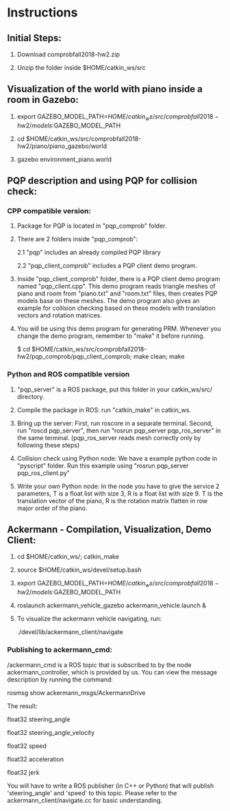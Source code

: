 # Instructions

## Initial Steps:

1. Download comprobfall2018-hw2.zip 

2. Unzip the folder inside $HOME/catkin_ws/src


## Visualization of the world with piano inside a room in Gazebo:

1. export GAZEBO_MODEL_PATH=$HOME/catkin_ws/src/comprobfall2018-hw2/models:$GAZEBO_MODEL_PATH

2. cd $HOME/catkin_ws/src/comprobfall2018-hw2/piano/piano_gazebo/world

3. gazebo environment_piano.world



## PQP description and using PQP for collision check:

### CPP compatible version:

1. Package for PQP is located in "pqp_comprob" folder. 

2. There are 2 folders inside "pqp_comprob": 

   2.1 "pqp" includes an already compiled PQP library

   2.2 "pqp_client_comprob" includes a PQP client demo program.

3. Inside "pqp_client_comprob" folder, there is a PQP client demo program named "pqp_client.cpp". 
This demo program reads triangle meshes of piano and room from "piano.txt" and "room.txt" files, 
then creates PQP models base on these meshes. 
The demo program also gives an example for collision checking based on these models with translation vectors and 
rotation matrices.

4. You will be using this demo program for generating PRM. Whenever you change the demo program, 
remember to "make" it before running.
   
   $ cd $HOME/catkin_ws/src/comprobfall2018-hw2/pqp_comprob/pqp_client_comprob; make clean; make

### Python and ROS compatible version

1. "pqp_server" is a ROS package, put this folder in your catkin_ws/src/ directory.

2. Compile the package in ROS: run "catkin_make" in catkin_ws.

3. Bring up the server: First, run roscore in a separate terminal. Second, run "roscd pqp_server", then run "rosrun pqp_server pqp_ros_server" in the same terminal. (pqp_ros_server reads mesh correctly only by following these steps)

4. Collision check using Python node: We have a example python code in "pyscript" folder. Run this example using "rosrun pqp_server pqp_ros_client.py"

5. Write your own Python node: In the node you have to give the service 2 parameters, T is a float list with size 3, R is a float list with size 9. T is the translation vector of the piano, R is the rotation matrix flatten in row major order of the piano.


## Ackermann - Compilation, Visualization, Demo Client:

1. cd $HOME/catkin_ws/; catkin_make

2. source $HOME/catkin_ws/devel/setup.bash

3. export GAZEBO_MODEL_PATH=$HOME/catkin_ws/src/comprobfall2018-hw2/models:$GAZEBO_MODEL_PATH

4. roslaunch ackermann_vehicle_gazebo ackermann_vehicle.launch &

5. To visualize the ackermann vehicle navigating, run:

   ./devel/lib/ackermann_client/navigate

### Publishing to ackermann_cmd:

/ackermann_cmd is a ROS topic that is subscribed to by the node ackermann_controller, which is provided by us. You can view the message description by running the command:

rosmsg show ackermann_msgs/AckermannDrive

The result:

float32 steering_angle

float32 steering_angle_velocity

float32 speed

float32 acceleration

float32 jerk

You will have to write a ROS publisher (in C++ or Python) that will
publish 'steering_angle' and 'speed' to this topic. Please refer to the ackermann_client/navigate.cc for basic understanding.

